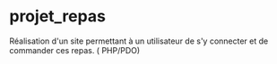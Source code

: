# projet_repas
Réalisation d'un site permettant à un utilisateur de s'y connecter et de commander ces repas. ( PHP/PDO)

